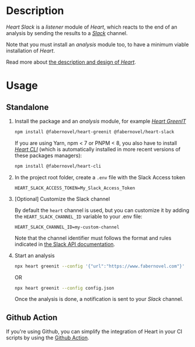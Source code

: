 # Description

_Heart Slack_ is a _listener_ module of _Heart_, which reacts to the end of an analysis by sending the results to a _[Slack](https://slack.com)_ channel.

Note that you must install an _analysis_ module too, to have a minimum viable installation of _Heart_.

Read more about [the description and design of _Heart_](https://github.com/faberNovel/heart#readme).

# Usage

## Standalone

1. Install the package and an _analysis_ module, for example _[Heart GreenIT](https://www.npmjs.com/package/@fabernovel/heart-greenit)_

    ```bash
    npm install @fabernovel/heart-greenit @fabernovel/heart-slack
    ```

    If you are using Yarn, npm < 7 or PNPM < 8, you also have to install _[Heart CLI](https://www.npmjs.com/package/@fabernovel/heart-cli)_ (which is automatically installed in more recent versions of these packages managers):

    ```bash
    npm install @fabernovel/heart-cli
    ```

2. In the project root folder, create a `.env` file with the Slack Access token

    ```dotenv
    HEART_SLACK_ACCESS_TOKEN=My_Slack_Access_Token
    ```

3. [Optional] Customize the Slack channel

    By default the `heart` channel is used, but you can customize it by adding the `HEART_SLACK_CHANNEL_ID` variable to your .env file:
    ```dotenv
    HEART_SLACK_CHANNEL_ID=my-custom-channel
    ```

    Note that the channel identifier must follows the format and rules indicated in [the Slack API documentation](https://api.slack.com/methods/chat.postMessage#channels).

4. Start an analysis

    ```bash
    npx heart greenit --config '{"url":"https://www.fabernovel.com"}'
    ```

    OR 

    ```bash
    npx heart greenit --config config.json
    ```

    Once the analysis is done, a notification is sent to your _Slack_ channel.

## Github Action

If you're using Github, you can simplify the integration of Heart in your CI scripts by using the [Github Action](https://github.com/marketplace/actions/heart-webpages-evaluation).
